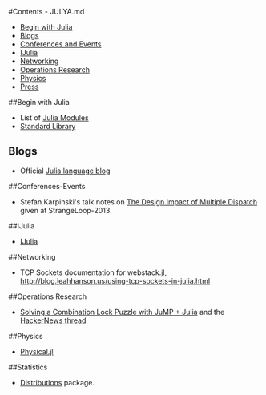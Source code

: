 #Contents - JULYA.md 

* [Begin with Julia](#begin-julia)
* [Blogs](#blogs)
* [Conferences and Events](#conferences-events)
* [IJulia](#iJulia)
* [Networking](#networking)
* [Operations Research](#operations-research)
* [Physics](#physics)
* [Press](#press-articles)



##Begin with Julia
* List of [Julia Modules](http://docs.julialang.org/en/latest/manual/modules/)
* [Standard Library](http://docs.julialang.org/en/latest/stdlib/)



## Blogs
* Official [Julia language blog](http://julialang.org/blog/)



##Conferences-Events
* Stefan Karpinski's talk notes on [The Design Impact of Multiple Dispatch](http://nbviewer.ipython.org/b8fe9dbb36c1427b9f22) given at StrangeLoop-2013.



##IJulia
* [IJulia](https://github.com/JuliaLang/IJulia.jl)
 


##Networking 
* TCP Sockets documentation for webstack.jl, http://blog.leahhanson.us/using-tcp-sockets-in-julia.html


##Operations Research
* [Solving a Combination Lock Puzzle with JuMP + Julia](http://iaindunning.com/2013/combination-locks.html) and the [HackerNews thread](https://news.ycombinator.com/item?id=6425160)


##Physics
* [Physical.jl](https://github.com/ggggggggg/Physical.jl)

##Statistics
* [Distributions](http://juliastats.github.io/Distributions.jl/index.html) package.
